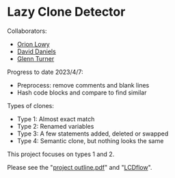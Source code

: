 # Lazy Clone Detector

Collaborators:

- [Orion Lowy](https://github.com/oslowy)
- [David Daniels](https://github.com/tetricz)
- [Glenn Turner](https://github.com/glenntu15)

Progress to date 2023/4/7:

- Preprocess: remove comments and blank lines
- Hash code blocks and compare to find similar

Types of clones:

- Type 1: Almost exact match
- Type 2: Renamed variables
- Type 3: A few statements added, deleted or swapped
- Type 4: Semantic clone, but nothing looks the same

This project focuses on types 1 and 2.

Please see the "[project outline.pdf](./project%20outline.pdf)" and "[LCDflow](./diagrams/LCDflow.pdf)".
